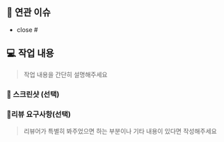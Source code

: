 ## 📌 연관 이슈
- close #

## 💻 작업 내용

> 작업 내용을 간단히 설명해주세요

### 📸 스크린샷 (선택)

### 💬리뷰 요구사항(선택)

> 리뷰어가 특별히 봐주었으면 하는 부분이나 기타 내용이 있다면 작성해주세요